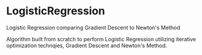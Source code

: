 # LogisticRegression
Logistic Regression comparing Gradient Descent to Newton's Method

Algorithm built from scratch to perform Logistic Regression utilizing iterative optimization technqies, Gradient Descent and Newton's Method.
